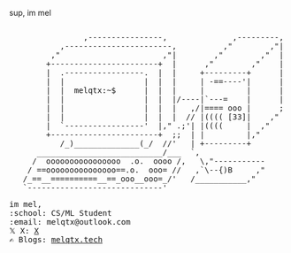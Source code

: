 sup, im mel

<div style="text-align: center;">
<pre style="display: inline-block; text-align: left;">
               ,----------------,              ,---------,
          ,-----------------------,          ,"        ,"|
        ,"                      ,"|        ,"        ,"  |
       +-----------------------+  |      ,"        ,"    |
       |  .-----------------.  |  |     +---------+      |
       |  |                 |  |  |     | -==----'|      |
       |  |  melqtx:~$      |  |  |     |         |      |
       |  |                 |  |  |/----|`---=    |      |
       |  |                 |  |  |   ,/|==== ooo |      ;
       |  |                 |  |  |  // |(((( [33]|    ,"
       |  `-----------------'  |," .;'| |((((     |  ,"
       +-----------------------+  ;;  | |         |,"
          /_)______________(_/  //'   | +---------+
     ___________________________/___  `,
    /  oooooooooooooooo  .o.  oooo /,   \,"-----------
   / ==ooooooooooooooo==.o.  ooo= //   ,`\--{)B     ,"
  /_==__==========__==_ooo__ooo=_/'   /___________,"
  `-----------------------------'
</pre>
</div>

<samp>
    im mel,<br>
    :school: CS/ML Student <em></em><br>
    :email:	melqtx@outlook.com <br>
     𝕏 X:  <a href="https://X.com/melqtx/">X</a> <br>
    ✍️ Blogs:  <a href="https://melqtx.tech">melqtx.tech</a> <br><br><br>
    </samp>
</p>  
